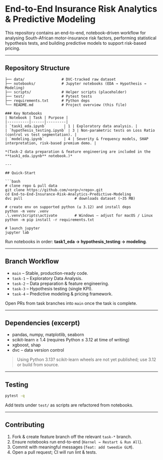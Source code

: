 # End-to-End Insurance Risk Analytics & Predictive Modeling

This repository contains an end-to-end, notebook-driven workflow for analysing South-African motor-insurance risk factors, performing statistical hypothesis tests, and building predictive models to support risk-based pricing.

---

## Repository Structure

```
├── data/                 # DVC-tracked raw dataset
├── notebooks/            # Jupyter notebooks (EDA → Hypothesis → Modeling)
├── scripts/              # Helper scripts (placeholder)
├── test/                 # Pytest tests
├── requirements.txt      # Python deps
└── README.md             # Project overview (this file)

### Key Notebooks
| Notebook | Task | Purpose |
|----------|------|---------|
| `task1_eda.ipynb`        | 1 | Exploratory data analysis. |
| `hypothesis_testing.ipynb` | 3 | Non-parametric tests on Loss Ratio (control vs test segmentation). |
| `modeling.ipynb`         | 4 | Severity & frequency models, SHAP interpretation, risk-based premium demo. |

*(Task-2 data preparation & feature engineering are included in the **task1_eda.ipynb** notebook.)*

---

## Quick-Start

```bash
# clone repo & pull data
git clone https://github.com/<org>/<repo>.git
cd End-to-End-Insurance-Risk-Analytics-Predictive-Modeling
dvc pull                        # downloads dataset (~35 MB)

# create env on supported python (≤ 3.12) and install deps
python -m venv .venv
.\.venv\Scripts\activate        # Windows – adjust for macOS / Linux
python -m pip install -r requirements.txt

# launch jupyter
jupyter lab
```
Run notebooks in order: **task1_eda → hypothesis_testing → modeling**.

---

## Branch Workflow

* `main`   – Stable, production-ready code.
* `task-1` – Exploratory Data Analysis.
* `task-2` – Data preparation & feature engineering.
* `task-3` – Hypothesis testing (single KPI).
* `task-4` – Predictive modeling & pricing framework.

Open PRs from task branches into `main` once the task is complete.

---

## Dependencies (excerpt)

* pandas, numpy, matplotlib, seaborn
* scikit-learn ≥ 1.4 (requires Python ≤ 3.12 at time of writing)
* xgboost, shap
* dvc – data version control

> Using Python 3.13? scikit-learn wheels are not yet published; use 3.12 or build from source.

---

## Testing

```bash
pytest -q
```
Add tests under `test/` as scripts are refactored from notebooks.

---

## Contributing

1. Fork & create feature branch off the relevant `task-*` branch.
2. Ensure notebooks run end-to-end (`Kernel → Restart & Run All`).
3. Commit with meaningful messages (`feat: add tweedie GLM`).
4. Open a pull request; CI will run lint & tests.



